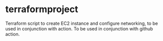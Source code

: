 # terraformproject
Terraform script to create EC2 instance and configure networking, to be used in conjunction with action. To be used in conjunction with github action. 

